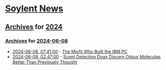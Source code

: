 # [Soylent News](../../../README.md)

## [Archives](../../index.md) for [2024](../index.md)

### [Archives](../../index.md) for [2024-06-08](index.md)

* [2024-06-08, 07:41:00](https://soylentnews.org/article.pl?sid=24/06/07/0721250&from=rss) - [The Misfit Who Built the IBM PC ](https://soylentnews.org/article.pl?sid=24/06/07/0721250&from=rss)
* [2024-06-08, 02:47:00](https://soylentnews.org/article.pl?sid=24/06/06/1832222&from=rss) - [Scent Detection Dogs Discern Odour Molecules Better Than Previously Thought](https://soylentnews.org/article.pl?sid=24/06/06/1832222&from=rss)
